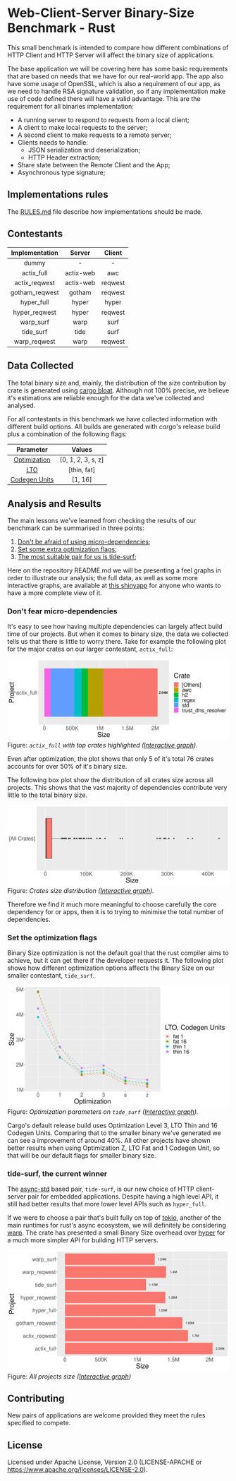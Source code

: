 # Web-Client-Server Binary-Size Benchmark - Rust

This small benchmark is intended to compare how different combinations of HTTP
Client and HTTP Server will affect the binary size of applications.

The base application we will be covering here has some basic requirements that
are based on needs that we have for our real-world app.
The app also have some usage of OpenSSL,
which is also a requirement of our app,
as we need to handle RSA signature validation,
so if any implementation make use of code defined there will have a valid advantage.
This are the requirement for all binaries implementation:

* A running server to respond to requests from a local client;
* A client to make local requests to the server;
* A second client to make requests to a remote server;
* Clients needs to handle:
  * JSON serialization and deserialization;
  * HTTP Header extraction;
* Share state between the Remote Client and the App;
* Asynchronous type signature;

## Implementations rules

The [RULES.md](RULES.md) file describe how implementations should be made.

## Contestants

| Implementation  |   Server  | Client  |
|:---------------:|:---------:|:-------:|
| dummy           | -         | -       |
| actix\_full     | actix-web | awc     |
| actix\_reqwest  | actix-web | reqwest |
| gotham\_reqwest | gotham    | reqwest |
| hyper\_full     | hyper     | hyper   |
| hyper\_reqwest  | hyper     | reqwest |
| warp\_surf      | warp      | surf    |
| tide\_surf      | tide      | surf    |
| warp\_reqwest   | warp      | reqwest |

## Data Collected

The total binary size and,
mainly,
the distribution of the size contribution by crate is generated using [cargo bloat](https://github.com/RazrFalcon/cargo-bloat).
Although not 100% precise,
we believe it's estimations are reliable enough for the data we've collected and analysed.

For all contestants in this benchmark we have collected information with different build options.
All builds are generated with *cargo*'s release build plus a combination of the following flags:

|  Parameter    | Values             |
|:-------------:|:------------------:|
| [Optimization]  | [0, 1, 2, 3, s, z] |
| [LTO]           | [thin, fat]        |
| [Codegen Units] | [1, 16]            |

[Optimization]: https://doc.rust-lang.org/cargo/reference/profiles.html#opt-level
[LTO]: https://doc.rust-lang.org/cargo/reference/profiles.html#lto
[Codegen Units]: https://doc.rust-lang.org/cargo/reference/profiles.html#codegen-units

## Analysis and Results

The main lessons we've learned from checking the results of our benchmark can be summarised in three points:

1. [Don't be afraid of using micro-dependencies](#dont-fear-micro-dependencies);
2. [Set some extra optimization flags](#set-the-optimization-flags);
3. [The most suitable pair for us is tide-surf](#tide-surf-the-current-winner);

Here on the repository README.md we will be presenting a feel graphs in order to illustrate our analysis;
the full data, as well as some more interactive graphs,
are available at [this shinyapp](https://jonathas-conceicao.shinyapps.io/web-client-server-binary-size-benchmark-rs/) for anyone who wants to have a more complete view of it.

### Don't fear micro-dependencies

It's easy to see how having multiple dependencies can largely affect build time of our projects.
But when it comes to binary size, the data we collected tells us that there is little to worry there.
Take for example the following plot for the major crates on our larger contestant, `actix_full`:

![actix\_full crate size](fixtures/actix_full_crates_size.svg)
Figure: *`actix_full` with top crates highlighted ([Interactive graph](https://jonathas-conceicao.shinyapps.io/web-client-server-binary-size-benchmark-rs/)).*

Even after optimization,
the plot shows that only 5 of it's total 76 crates accounts for over 50% of it's binary size.

The following box plot show the distribution of all crates size across all projects.
This shows that the vast majority of dependencies contribute very little to the total binary size.

![crates distribution](fixtures/crates_dist.svg)
Figure: *Crates size distribution ([Interactive graph](https://jonathas-conceicao.shinyapps.io/web-client-server-binary-size-benchmark-rs/)).*

Therefore we find it much more meaningful to choose carefully the core dependency for or apps,
then it is to trying to minimise the total number of dependencies.

### Set the optimization flags

Binary Size optimization is not the default goal that the rust compiler aims to achieve,
but it can get there if the developer requests it.
The following plot shows how different optimization options affects the Binary Size on our smaller contestant, `tide_surf`.

![optimization plot for tide\_surf](fixtures/optimization_tide_surf.svg)
Figure: *Optimization parameters on `tide_surf` ([Interactive graph](https://jonathas-conceicao.shinyapps.io/web-client-server-binary-size-benchmark-rs/)).*

Cargo's default release build uses Optimization Level 3, LTO Thin and 16 Codegen Units.
Comparing that to the smaller binary we've generated we can see a improvement of around 40%.
All other projects have shown better results when using Optimization Z, LTO Fat and 1 Codegen Unit,
so that will be our default flags for smaller binary size.

### tide-surf, the current winner

The [async-std](https://github.com/async-rs/async-std) based pair, `tide-surf`,
is our new choice of HTTP client-server pair for embedded applications.
Despite having a high level API, it still had better results that more lower level APIs such as `hyper_full`.

If we were to choose a pair that's built fully on top of [tokio](https://github.com/tokio-rs/tokio),
another of the main runtimes for rust's async ecosystem,
we will definitely be considering [warp](https://github.com/seanmonstar/warp).
The crate has presented a small Binary Size overhead over [hyper](https://github.com/hyperium/hyper) for a much more simpler API for building HTTP servers.

![projects sizes](fixtures/projects_sizes.svg)
Figure: *All projects size ([Interactive graph](https://jonathas-conceicao.shinyapps.io/web-client-server-binary-size-benchmark-rs/))*

## Contributing

New pairs of applications are welcome provided they meet the rules specified to compete.

## License

Licensed under Apache License, Version 2.0 (LICENSE-APACHE or https://www.apache.org/licenses/LICENSE-2.0).

